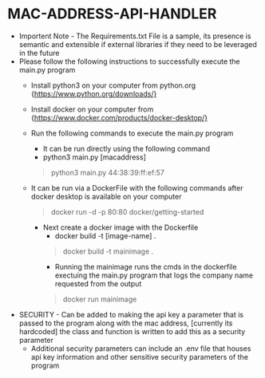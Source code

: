 # MAC-ADDRESS-API-HANDLER 
- Importent Note - The Requirements.txt File is a sample, its presence is semantic and extensible if external libraries if they need to be leveraged in the future
- Please follow the following instructions to successfully execute the main.py program
    - Install python3 on your computer from python.org {https://www.python.org/downloads/}
    - Install docker on your computer from {https://www.docker.com/products/docker-desktop/}
    - Run the following commands to execute the main.py program
        - It can be run directly using the following command
        - python3 main.py [macaddress]
        > python3 main.py 44:38:39:ff:ef:57
        
    - It can be run via a DockerFile with the following commands after docker desktop is available on your computer 
        > docker run -d -p 80:80 docker/getting-started
        - Next create a docker image with the Dockerfile
            - docker build -t [image-name] .
            > docker build -t mainimage .
            - Running the mainimage runs the cmds in the dockerfile exectuing the main.py program that logs the company name requested from the output
            > docker run mainimage 
- SECURITY - Can be added to making the api key a parameter that is passed to the program along with the mac address, [currently its hardcoded] the class and function is written to add this as a security parameter
    - Additional security parameters can include an .env file that houses api key information and other sensitive security parameters of the program